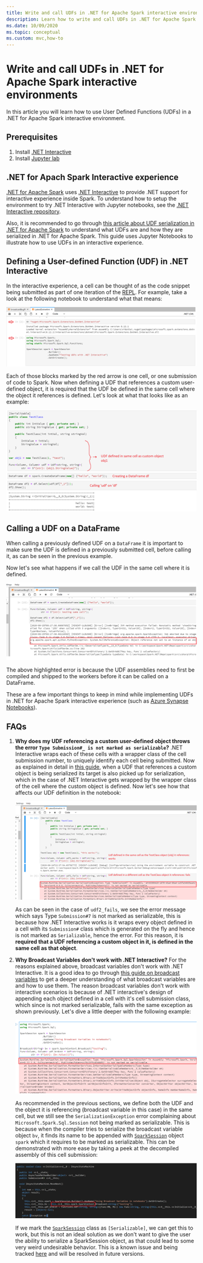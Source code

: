 ```yaml
---
title: Write and call UDFs in .NET for Apache Spark interactive environments.
description: Learn how to write and call UDFs in .NET for Apache Spark interactive shells.
ms.date: 10/09/2020
ms.topic: conceptual
ms.custom: mvc,how-to
---
```


# Write and call UDFs in .NET for Apache Spark interactive environments

In this article you will learn how to use User Defined Functions (UDFs) in a .NET for Apache Spark interactive environment.

## Prerequisites

1. Install [.NET Interactive](https://github.com/dotnet/interactive)
2. Install [Jupyter lab](https://jupyter.org/)

## .NET for Apach Spark Interactive experience

[.NET for Apache Spark](https://github.com/dotnet/spark) uses [.NET Interactive](https://devblogs.microsoft.com/dotnet/net-interactive-is-here-net-notebooks-preview-2/) to provide .NET support for interactive experience inside Spark. To understand how to setup the environment to try .NET Interactive with Jupyter notebooks, see the [.NET Interactive repository](https://github.com/dotnet/interactive).

Also, it is recommended to go through [this article about UDF serialization in .NET for Apache Spark](udf-guide.md) to understand what UDFs are and how they are serialized in .NET for Apache Spark.
This guide uses Jupyter Notebooks to illustrate how to use UDFs in an interactive experience.

## Defining a User-defined Function (UDF) in .NET Interactive

In the interactive experience, a cell can be thought of as the code snippet being submitted as part of one iteration of the [REPL](https://en.wikipedia.org/wiki/Read%E2%80%93eval%E2%80%93print_loop). For example, take a look at the following notebook to understand what that means:

![Jupyter Notebook cells](./media/dotnet-interactive/dotnet-interactive-cells.png)

Each of those blocks marked by the red arrow is one cell, or one submission of code to Spark. Now when defining a UDF that references a custom user-defined object, it is required that the UDF be defined in the same cell where the object it references is defined. Let's look at what that looks like as an example:

![Working UDF](./media/dotnet-interactive/working-udf.png)

## Calling a UDF on a DataFrame

When calling a previously defined UDF on a `DataFrame` it is important to make sure the UDF is defined in a previously submitted cell, before calling it, as can be seen in the previous example.

Now let's see what happens if we call the UDF in the same cell where it is defined.

![failing UDF call](./media/dotnet-interactive/udf_fails.png)

The above highlighted error is because the UDF assemblies need to first be compiled and shipped to the workers before it can be called on a DataFrame.

These are a few important things to keep in mind while implementing UDFs in .NET for Apache Spark interactive experience (such as [Azure Synapse Notebooks](https://docs.microsoft.com/azure/synapse-analytics/spark/apache-spark-development-using-notebooks)).

## FAQs

1. **Why does my UDF referencing a custom user-defined object throws the error `Type Submission#_ is not marked as serializable`?**
    .NET Interactive wraps each of these cells with a wrapper class of the cell submission number, to uniquely identify each cell being submitted. Now as explained in detail in [this guide](udf-guide.md), when a UDF that references a custom object is being serialized its target is also picked up for serialization, which in the case of .NET Interactive gets wrapped by the wrapper class of the cell where the custom object is defined.
    Now let's see how that affects our UDF definition in the notebook:

    ![UDF serialization error](./media/dotnet-interactive/udf-serialization-error.png)

    As can be seen in the case of `udf2_fails`, we see the error message which says Type `Submission#7` is not marked as serializable, this is because how .NET Interactive works is it wraps every object defined in a cell with its `Submission#` class which is generated on the fly and hence is not marked as `Serializable`, hence the error.
    For this reason, it is **required that a UDF referencing a custom object in it, is defined in the same cell as that object**.

2. **Why Broadcast Variables don't work with .NET Interactive?**
    For the reasons explained above, broadcast variables don't work with .NET Interactive. It is a good idea to go through [this guide on broadcast variables](broadcast-guide.md) to get a deeper understanding of what broadcast variables are and how to use them. The reason broadcast variables don't work with interactive scenarios is because of .NET interactive's design of appending each object defined in a cell with it's cell submission class, which since is not marked serializable, fails with the same exception as shown previously.
    Let's dive a little deeper with the following example:

    ![Broadcast Variables fail](./media/dotnet-interactive/broadcast-fails.png)

    As recommended in the previous sections, we define both the UDF and the object it is referencing (broadcast variable in this case) in the same cell, but we still see the `SerializationException` error complaining about `Microsoft.Spark.Sql.Session` not being marked as serializable. This is because when the compiler tries to serialize the broadcast variable object `bv`, it finds its name to be appended with [`SparkSession`](https://github.com/dotnet/spark/blob/master/src/csharp/Microsoft.Spark/Sql/SparkSession.cs#L20) object `spark` which it requires to be marked as serializable. This can be demonstrated with more ease by taking a peek at the decompiled assembly of this cell submission:

    ![Decompiled Assembly code](./media/dotnet-interactive/decompiledAssembly.png)

    If we mark the [`SparkSession`](https://github.com/dotnet/spark/blob/master/src/csharp/Microsoft.Spark/Sql/SparkSession.cs#L20) class as `[Serializable]`, we can get this to work, but this is not an ideal solution as we don't want to give the user the ability to serialize a SparkSession object, as that could lead to some very weird undesirable behavior. This is a known issue and being tracked [here](https://github.com/dotnet/spark/issues/619) and will be resolved in future versions.
